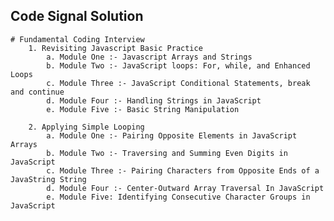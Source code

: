 ## Code Signal Solution

    # Fundamental Coding Interview
        1. Revisiting Javascript Basic Practice
            a. Module One :- Javascript Arrays and Strings
            b. Module Two :- JavaScript loops: For, while, and Enhanced Loops
            c. Module Three :- JavaScript Conditional Statements, break and continue
            d. Module Four :- Handling Strings in JavaScript
            e. Module Five :- Basic String Manipulation

        2. Applying Simple Looping
            a. Module One :- Pairing Opposite Elements in JavaScript Arrays
            b. Module Two :- Traversing and Summing Even Digits in JavaScript
            c. Module Three :- Pairing Characters from Opposite Ends of a JavaString String
            d. Module Four :- Center-Outward Array Traversal In JavaScript
            e. Module Five: Identifying Consecutive Character Groups in JavaScript
